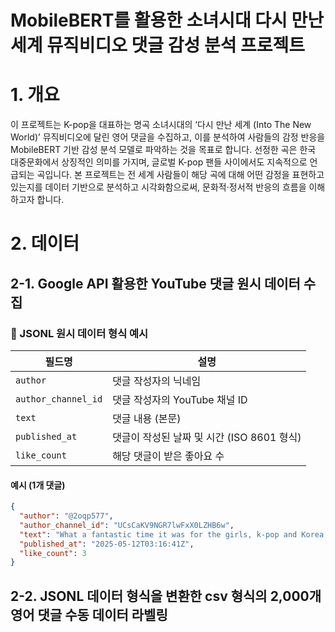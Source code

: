 # MobileBERT를 활용한 소녀시대 다시 만난 세계 뮤직비디오 댓글 감성 분석 프로젝트
# 1. 개요
이 프로젝트는 K-pop을 대표하는 명곡 소녀시대의 ‘다시 만난 세계 (Into The New World)’ 뮤직비디오에 달린 영어 댓글을 수집하고, 이를 분석하여 사람들의 감정 반응을 MobileBERT 기반 감성 분석 모델로 파악하는 것을 목표로 합니다. 선정한 곡은 한국 대중문화에서 상징적인 의미를 가지며, 글로벌 K-pop 팬들 사이에서도 지속적으로 언급되는 곡입니다. 본 프로젝트는 전 세계 사람들이 해당 곡에 대해 어떤 감정을 표현하고 있는지를 데이터 기반으로 분석하고 시각화함으로써, 문화적·정서적 반응의 흐름을 이해하고자 합니다.
# 2. 데이터
## 2-1. Google API 활용한 YouTube 댓글 원시 데이터 수집
### 📄 JSONL 원시 데이터 형식 예시

| 필드명             | 설명                                                                 |
|--------------------|----------------------------------------------------------------------|
| `author`           | 댓글 작성자의 닉네임                                                  |
| `author_channel_id`| 댓글 작성자의 YouTube 채널 ID                                         |
| `text`             | 댓글 내용 (본문)                                                      |
| `published_at`     | 댓글이 작성된 날짜 및 시간 (ISO 8601 형식)                             |
| `like_count`       | 해당 댓글이 받은 좋아요 수                                            |

#### 예시 (1개 댓글)

```json
{
  "author": "@2oqp577",
  "author_channel_id": "UCsCaKV9NGR7lwFxX0LZHB6w",
  "text": "What a fantastic time it was for the girls, k-pop and Korea. I am marked by this time when I got acquainted with Korea, it`s culture, language and history. Godspeed Korea!",
  "published_at": "2025-05-12T03:16:41Z",
  "like_count": 3
}
```
## 2-2. JSONL 데이터 형식을 변환한 csv 형식의 2,000개 영어 댓글 수동 데이터 라벨링

